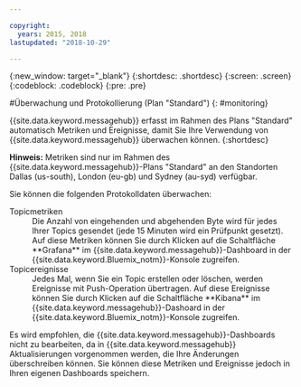 ```yaml
---

copyright:
  years: 2015, 2018
lastupdated: "2018-10-29"

---
```


{:new_window: target="_blank"}
{:shortdesc: .shortdesc}
{:screen: .screen}
{:codeblock: .codeblock}
{:pre: .pre}


#Überwachung und Protokollierung (Plan "Standard")
{: #monitoring}

{{site.data.keyword.messagehub}} erfasst im Rahmen des Plans "Standard" automatisch Metriken und Ereignisse, damit Sie Ihre
Verwendung von {{site.data.keyword.messagehub}} überwachen können.
{:shortdesc}

**Hinweis:** Metriken sind nur im Rahmen des {{site.data.keyword.messagehub}}-Plans "Standard" an den Standorten Dallas (us-south), London (eu-gb) und Sydney (au-syd) verfügbar. 


Sie können die folgenden Protokolldaten überwachen:

<dl>
<dt>Topicmetriken</dt>
<dd>Die Anzahl von eingehenden und abgehenden Byte wird für jedes Ihrer Topics gesendet (jede 15 Minuten wird ein Prüfpunkt gesetzt). Auf diese Metriken
können Sie durch Klicken auf die Schaltfläche **Grafana** im {{site.data.keyword.messagehub}}-Dashboard in der {{site.data.keyword.Bluemix_notm}}-Konsole zugreifen.
</dd>
<dt>Topicereignisse</dt>
<dd>Jedes Mal, wenn Sie ein Topic erstellen oder löschen, werden Ereignisse mit Push-Operation übertragen. Auf diese Ereignisse können Sie
durch Klicken auf die Schaltfläche **Kibana** im {{site.data.keyword.messagehub}}-Dashoard in der {{site.data.keyword.Bluemix_notm}}-Konsole zugreifen.</dd>
</dl>


Es wird empfohlen, die {{site.data.keyword.messagehub}}-Dashboards nicht zu bearbeiten, da
in {{site.data.keyword.messagehub}} Aktualisierungen vorgenommen werden, die Ihre Änderungen
überschreiben können. Sie können diese Metriken und Ereignisse jedoch in Ihren eigenen Dashboards speichern.


